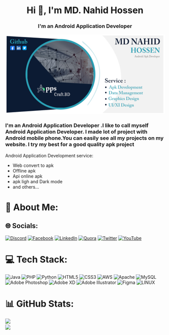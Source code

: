 

<h1 align="center">Hi 👋, I'm MD. Nahid Hossen</h1>
<h3 align="center">I'm an Android Application Developer</h3>

<img src="https://raw.githubusercontent.com/appscraftbd/appscraftbd/main/github.png">

<h3>I'm an Android Application Developer .I like to call myself Android Application Developer. I made lot of project with Android mobile phone.You can easily see all my projects on my website. I try my best for a good quality apk project
</h3>

Android Application Development service:
- Web convert to apk
- Offline apk
- Api online apk
- apk ligh and Dark mode
- and others...




# 💫 About Me:
 


## 🌐 Socials:
[![Discord](https://img.shields.io/badge/Discord-%237289DA.svg?logo=discord&logoColor=white)](https://discord.gg/34324) [![Facebook](https://img.shields.io/badge/Facebook-%231877F2.svg?logo=Facebook&logoColor=white)](https://facebook.com/mdnahid90090) [![LinkedIn](https://img.shields.io/badge/LinkedIn-%230077B5.svg?logo=linkedin&logoColor=white)](https://linkedin.com/in/34432) [![Quora](https://img.shields.io/badge/Quora-%23B92B27.svg?logo=Quora&logoColor=white)](https://quora.com/profile/34523) [![Twitter](https://img.shields.io/badge/Twitter-%231DA1F2.svg?logo=Twitter&logoColor=white)](https://twitter.com/234543) [![YouTube](https://img.shields.io/badge/YouTube-%23FF0000.svg?logo=YouTube&logoColor=white)](https://youtube.com/@34523) 

# 💻 Tech Stack:
![Java](https://img.shields.io/badge/java-%23ED8B00.svg?style=for-the-badge&logo=java&logoColor=white) ![PHP](https://img.shields.io/badge/php-%23777BB4.svg?style=for-the-badge&logo=php&logoColor=white) ![Python](https://img.shields.io/badge/python-3670A0?style=for-the-badge&logo=python&logoColor=ffdd54) ![HTML5](https://img.shields.io/badge/html5-%23E34F26.svg?style=for-the-badge&logo=html5&logoColor=white) ![CSS3](https://img.shields.io/badge/css3-%231572B6.svg?style=for-the-badge&logo=css3&logoColor=white) ![AWS](https://img.shields.io/badge/AWS-%23FF9900.svg?style=for-the-badge&logo=amazon-aws&logoColor=white) ![Apache](https://img.shields.io/badge/apache-%23D42029.svg?style=for-the-badge&logo=apache&logoColor=white) ![MySQL](https://img.shields.io/badge/mysql-%2300f.svg?style=for-the-badge&logo=mysql&logoColor=white) ![Adobe Photoshop](https://img.shields.io/badge/adobephotoshop-%2331A8FF.svg?style=for-the-badge&logo=adobephotoshop&logoColor=white) ![Adobe XD](https://img.shields.io/badge/Adobe%20XD-470137?style=for-the-badge&logo=Adobe%20XD&logoColor=#FF61F6) ![Adobe Illustrator](https://img.shields.io/badge/adobeillustrator-%23FF9A00.svg?style=for-the-badge&logo=adobeillustrator&logoColor=white) 	![Figma](https://img.shields.io/badge/figma-%23F24E1E.svg?style=for-the-badge&logo=figma&logoColor=white) ![LINUX](https://img.shields.io/badge/Linux-FCC624?style=for-the-badge&logo=linux&logoColor=black)
# 📊 GitHub Stats:
![](https://github-readme-stats.vercel.app/api?username=appscraftbd&theme=dark&hide_border=false&include_all_commits=false&count_private=false)<br/>
![](https://github-readme-stats.vercel.app/api/top-langs/?username=appscraftbd&theme=dark&hide_border=false&include_all_commits=false&count_private=false&layout=compact)


